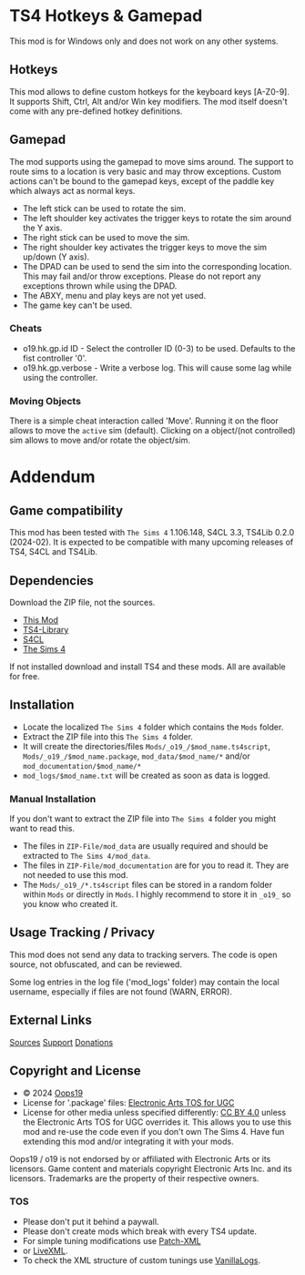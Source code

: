 # TS4 Hotkeys & Gamepad

This mod is for Windows only and does not work on any other systems.

## Hotkeys
This mod allows to define custom hotkeys for the keyboard keys [A-Z0-9].
It supports Shift, Ctrl, Alt and/or Win key modifiers.
The mod itself doesn't come with any pre-defined hotkey definitions.

## Gamepad
The mod supports using the gamepad to move sims around.
The support to route sims to a location is very basic and may throw exceptions.
Custom actions can't be bound to the gamepad keys, except of the paddle key which always act as normal keys. 
* The left stick can be used to rotate the sim.
* The left shoulder key activates the trigger keys to rotate the sim around the Y axis.
* The right stick can be used to move the sim.
* The right shoulder key activates the trigger keys to move the sim up/down (Y axis).
* The DPAD can be used to send the sim into the corresponding location. This may fail and/or throw exceptions. Please do not report any exceptions thrown while using the DPAD.
* The ABXY, menu and play keys are not yet used.
* The game key can't be used.

### Cheats
* o19.hk.gp.id ID - Select the controller ID (0-3) to be used. Defaults to the fist controller '0'.
* o19.hk.gp.verbose - Write a verbose log. This will cause some lag while using the controller.

### Moving Objects
There is a simple cheat interaction called 'Move'. Running it on the floor allows to move the `active` sim (default).
Clicking on a object/(not controlled) sim allows to move and/or rotate the object/sim.



# Addendum

## Game compatibility
This mod has been tested with `The Sims 4` 1.106.148, S4CL 3.3, TS4Lib 0.2.0 (2024-02).
It is expected to be compatible with many upcoming releases of TS4, S4CL and TS4Lib.

## Dependencies
Download the ZIP file, not the sources.
* [This Mod](../../releases/latest)
* [TS4-Library](https://github.com/Oops19/TS4-Library/releases/latest)
* [S4CL](https://github.com/ColonolNutty/Sims4CommunityLibrary/releases/latest)
* [The Sims 4](https://www.ea.com/games/the-sims/the-sims-4)

If not installed download and install TS4 and these mods.
All are available for free.

## Installation
* Locate the localized `The Sims 4` folder which contains the `Mods` folder.
* Extract the ZIP file into this `The Sims 4` folder.
* It will create the directories/files `Mods/_o19_/$mod_name.ts4script`, `Mods/_o19_/$mod_name.package`, `mod_data/$mod_name/*` and/or `mod_documentation/$mod_name/*`
* `mod_logs/$mod_name.txt` will be created as soon as data is logged.

### Manual Installation
If you don't want to extract the ZIP file into `The Sims 4` folder you might want to read this. 
* The files in `ZIP-File/mod_data` are usually required and should be extracted to `The Sims 4/mod_data`.
* The files in `ZIP-File/mod_documentation` are for you to read it. They are not needed to use this mod.
* The `Mods/_o19_/*.ts4script` files can be stored in a random folder within `Mods` or directly in `Mods`. I highly recommend to store it in `_o19_` so you know who created it.

## Usage Tracking / Privacy
This mod does not send any data to tracking servers. The code is open source, not obfuscated, and can be reviewed.

Some log entries in the log file ('mod_logs' folder) may contain the local username, especially if files are not found (WARN, ERROR).

## External Links
[Sources](https://github.com/Oops19/)
[Support](https://discord.gg/d8X9aQ3jbm)
[Donations](https://www.patreon.com/o19)

## Copyright and License
* © 2024 [Oops19](https://github.com/Oops19)
* License for '.package' files: [Electronic Arts TOS for UGC](https://tos.ea.com/legalapp/WEBTERMS/US/en/PC/)  
* License for other media unless specified differently: [CC BY 4.0](https://creativecommons.org/licenses/by/4.0/) unless the Electronic Arts TOS for UGC overrides it.
This allows you to use this mod and re-use the code even if you don't own The Sims 4.
Have fun extending this mod and/or integrating it with your mods.

Oops19 / o19 is not endorsed by or affiliated with Electronic Arts or its licensors.
Game content and materials copyright Electronic Arts Inc. and its licensors. 
Trademarks are the property of their respective owners.

### TOS
* Please don't put it behind a paywall.
* Please don't create mods which break with every TS4 update.
* For simple tuning modifications use [Patch-XML](https://github.com/Oops19/TS4-PatchXML) 
* or [LiveXML](https://github.com/Oops19/TS4-LiveXML).
* To check the XML structure of custom tunings use [VanillaLogs](https://github.com/Oops19/TS4-VanillaLogs).
